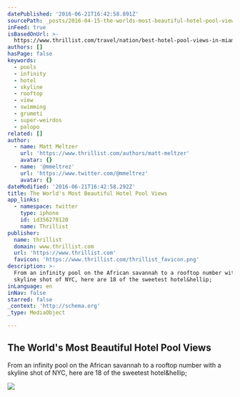 ```yaml
---
datePublished: '2016-06-21T16:42:58.891Z'
sourcePath: _posts/2016-04-15-the-worlds-most-beautiful-hotel-pool-views.md
inFeed: true
isBasedOnUrl: >-
  https://www.thrillist.com/travel/nation/best-hotel-pool-views-in-miami-hong-kong-new-york-mexico-and-the-caribbean/travel
authors: []
hasPage: false
keywords:
  - pools
  - infinity
  - hotel
  - skyline
  - rooftop
  - view
  - swimming
  - grumeti
  - super-weirdos
  - palopo
related: []
author:
  - name: Matt Meltzer
    url: 'https://www.thrillist.com/authors/matt-meltzer'
    avatar: {}
  - name: '@mmeltrez'
    url: 'https://www.twitter.com/@mmeltrez'
    avatar: {}
dateModified: '2016-06-21T16:42:58.292Z'
title: The World's Most Beautiful Hotel Pool Views
app_links:
  - namespace: twitter
    type: iphone
    id: id356278120
    name: Thrillist
publisher:
  name: thrillist
  domain: www.thrillist.com
  url: 'https://www.thrillist.com'
  favicon: 'https://www.thrillist.com/thrillist_favicon.png'
description: >-
  From an infinity pool on the African savannah to a rooftop number with a
  skyline shot of NYC, here are 18 of the sweetest hotel&hellip;
inLanguage: en
inNav: false
starred: false
_context: 'http://schema.org'
_type: MediaObject

---
```

<article style=""><h1>The World's Most Beautiful Hotel Pool Views</h1><p>From an infinity pool on the African savannah to a rooftop number with a skyline shot of NYC, here are 18 of the sweetest hotel&amp;hellip;</p><img src="https://s3-us-west-2.amazonaws.com/the-grid-img/p/b0e947140d59bed9fcf2eb93bbdd43d388790628.jpg" /></article>